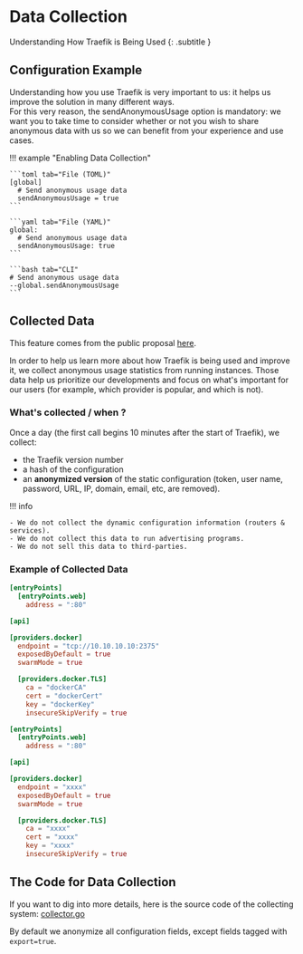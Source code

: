 # Data Collection

Understanding How Traefik is Being Used
{: .subtitle }

## Configuration Example

Understanding how you use Traefik is very important to us: it helps us improve the solution in many different ways.  
For this very reason, the sendAnonymousUsage option is mandatory: we want you to take time to consider whether or not you wish to share anonymous data with us so we can benefit from your experience and use cases.

!!! example "Enabling Data Collection"
    
    ```toml tab="File (TOML)"
    [global]
      # Send anonymous usage data
      sendAnonymousUsage = true
    ```
    
    ```yaml tab="File (YAML)"
    global:
      # Send anonymous usage data
      sendAnonymousUsage: true
    ```
    
    ```bash tab="CLI"
    # Send anonymous usage data
    --global.sendAnonymousUsage
    ```

## Collected Data

This feature comes from the public proposal [here](https://github.com/containous/traefik/issues/2369).

In order to help us learn more about how Traefik is being used and improve it, we collect anonymous usage statistics from running instances.
Those data help us prioritize our developments and focus on what's important for our users (for example, which provider is popular, and which is not).

### What's collected / when ?

Once a day (the first call begins 10 minutes after the start of Traefik), we collect:

- the Traefik version number
- a hash of the configuration
- an **anonymized version** of the static configuration (token, user name, password, URL, IP, domain, email, etc, are removed).

!!! info
    
    - We do not collect the dynamic configuration information (routers & services).
    - We do not collect this data to run advertising programs.
    - We do not sell this data to third-parties.

### Example of Collected Data

```toml tab="Original configuration"
[entryPoints]
  [entryPoints.web]
    address = ":80"

[api]

[providers.docker]
  endpoint = "tcp://10.10.10.10:2375"
  exposedByDefault = true
  swarmMode = true

  [providers.docker.TLS]
    ca = "dockerCA"
    cert = "dockerCert"
    key = "dockerKey"
    insecureSkipVerify = true
```

```toml tab="Resulting Obfuscated Configuration"
[entryPoints]
  [entryPoints.web]
    address = ":80"

[api]

[providers.docker]
  endpoint = "xxxx"
  exposedByDefault = true
  swarmMode = true

  [providers.docker.TLS]
    ca = "xxxx"
    cert = "xxxx"
    key = "xxxx"
    insecureSkipVerify = true
```

## The Code for Data Collection

If you want to dig into more details, here is the source code of the collecting system: [collector.go](https://github.com/containous/traefik/blob/master/pkg/collector/collector.go)

By default we anonymize all configuration fields, except fields tagged with `export=true`.
